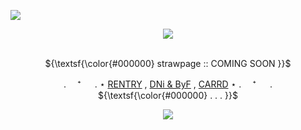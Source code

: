 ![](https://komarev.com/ghpvc/?username=coqllar&abbreviated=true&label=STARS&color=845454)

<p align="center">
<img src="https://i.postimg.cc/yYfXQXq4/image-2024-05-26-153905431.png">


<p align="center">
   <br> ${\textsf{\color{#000000} strawpage :: COMING SOON }}$  

 <p align="center"

 . 　⁺ 　 .   ⋆ [RENTRY](https://rentry.co/coqllar) , [DNi & ByF](https://rentry.co/coqllardnibyf) , [CARRD](https://coqllar.carrd.co/) ⋆   . 　⁺ 　 . 
   <br> ${\textsf{\color{#000000} . . . }}$  

<p align="center">
</p>



<p align="center">
<img src="https://i.postimg.cc/yYfXQXq4/image-2024-05-26-153905431.png">


